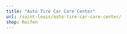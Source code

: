 ```yaml
---
title: "Auto Tire Car Care Center"
url: /saint-louis/auto-tire-car-care-center/
shop: Reifen
---
```

